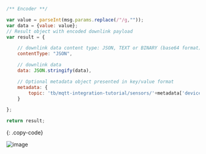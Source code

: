 ```js
/** Encoder **/

var value = parseInt(msg.params.replace(/"/g,""));
var data = {value: value};
// Result object with encoded downlink payload
var result = {

    // downlink data content type: JSON, TEXT or BINARY (base64 format)
    contentType: "JSON",

    // downlink data
    data: JSON.stringify(data),

    // Optional metadata object presented in key/value format
    metadata: {
        topic: 'tb/mqtt-integration-tutorial/sensors/'+metadata['deviceName']+'/rx/twoway'
    }

};

return result;
```
{: .copy-code}

![image](https://img.tbqa.cloud/user-guide/integrations/mqtt/mqtt-rpc-edit-downlink-java-3-pe.png)